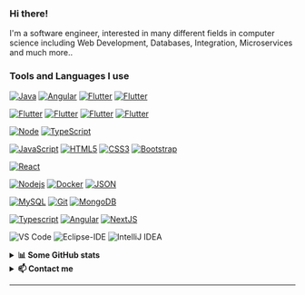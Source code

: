 
<h3>Hi there!</h3>
I'm a software engineer, interested in many different fields in computer science including Web Development, Databases, Integration, Microservices and much more..


<h3> Tools and Languages I use</h3>

<!--START_SECTION:colourise-->
<p align=center>

[![Java](https://img.shields.io/badge/Java-ED8B00?style=for-the-badge&logo=java&logoColor=ffffff)](https://github.com/gueyendiaga)
[![Angular](https://img.shields.io/badge/Angular-DD0031?style=for-the-badge&logo=angular&logoColor=white)](https://github.com/gueyendiaga)
[![Flutter](https://img.shields.io/badge/React_Native-20232A?style=for-the-badge&logo=react&logoColor=61DAFB)](https://github.com/gueyendiaga)
[![Flutter](https://img.shields.io/badge/Django-092E20?style=for-the-badge&logo=django&logoColor=white)](https://github.com/gueyendiaga)


[![Flutter](https://img.shields.io/badge/Laravel-FF2D20?style=for-the-badge&logo=laravel&logoColor=white)](https://github.com/gueyendiaga)
[![Flutter](https://img.shields.io/badge/Flutter-02569B?style=for-the-badge&logo=flutter&logoColor=white)](https://github.com/gueyendiaga)
[![Flutter](https://img.shields.io/badge/Spring-6DB33F?style=for-the-badge&logo=spring&logoColor=white)](https://github.com/gueyendiaga)
[![Flutter](https://img.shields.io/badge/MySQL-00000F?style=for-the-badge&logo=mysql&logoColor=white)](https://github.com/gueyendiaga)

[![Node](https://img.shields.io/badge/Node.js-green?style=for-the-badge&logo=node.js&logoColor=white)](https://github.com/gueyendiaga)
[![TypeScript](https://img.shields.io/badge/TypeScript-007ACC?style=for-the-badge&logo=typescript&logoColor=white)](https://github.com/gueyendiaga)


[![JavaScript](https://img.shields.io/badge/-JavaScript-black?style=flat&logo=javascript&link=https://github.com/gueyendiaga)](https://github.com/gueyendiaga) 
[![HTML5](https://img.shields.io/badge/-HTML5-E34F26?style=flat&logo=html5&logoColor=white&link=https://github.com/gueyendiaga)](https://github.com/gueyendiaga) 
[![CSS3](https://img.shields.io/badge/-CSS3-1572B6?style=flat&logo=css3&link=https://github.com/gueyendiaga)](https://github.com/gueyendiaga) 
[![Bootstrap](https://img.shields.io/badge/-Bootstrap-563D7C?style=flat&logo=bootstrap&link=https://github.com/gueyendiaga)](https://github.com/gueyendiaga) 

[![React](https://img.shields.io/badge/-React-black?style=flat&logo=react&link=https://github.com/gueyendiaga)](https://github.com/gueyendiaga) 

[![Nodejs](https://img.shields.io/badge/-Nodejs-green?style=flat&logo=Node.js&link=https://github.com/gueyendiaga)](https://github.com/gueyendiaga) 
[![Docker](https://img.shields.io/badge/-Docker-black?style=flat&logo=docker&link=https://github.com/gueyendiaga)](https://github.com/gueyendiaga)
[![JSON](https://img.shields.io/badge/-json-02569B?style=flat&logo=json&link=https://github.com/gueyendiaga)](https://github.com/gueyendiaga)

[![MySQL](https://img.shields.io/badge/-MySQL-black?style=flat&logo=mysql&link=https://github.com/gueyendiaga)](https://github.com/gueyendiaga)
[![Git](https://img.shields.io/badge/-Git-black?style=flat&logo=git&link=https://github.com/gueyendiaga)](https://github.com/gueyendiaga) 
[![MongoDB](https://img.shields.io/badge/-MongoDB-FCA121?style=flat&logo=mongodb&link=https://github.com/gueyendiaga)](https://gitlab.com/BRdhanani) 

[![Typescript](https://img.shields.io/badge/-TypeScript-white?style=flat&logo=typescript&link=https://github.com/gueyendiaga)](https://github.com/gueyendiaga)
[![Angular](https://img.shields.io/badge/-Angular-red?style=flat&logo=angular&link=https://github.com/gueyendiaga)](https://github.com/gueyendiaga) 
[![NextJS](https://img.shields.io/badge/-NextJS-black?style=flat&logo=nextjs&link=https://github.com/gueyendiaga)](https://github.com/gueyendiaga)

![VS Code](http://img.shields.io/badge/-VS%20Code-007ACC?style=flat-square&logo=visual-studio-code&logoColor=ffffff)
![Eclipse-IDE](http://img.shields.io/badge/-Eclipse-2C2255?style=flat-square&logo=eclipse&logoColor=ffffff)
![IntelliJ IDEA](https://img.shields.io/badge/IntelliJIDEA-000000.svg?style=for-the-badge&logo=intellij-idea&logoColor=white)

</p>
<!--END_SECTION:colourise-->

<details>
<summary> <b>📊 Some GitHub stats </b></summary>
<p align="center">
  <img align="center" width="450" height="165" src="https://github-readme-stats.vercel.app/api?username=gueyendiaga&show_icons=true&hide_border=false&line_height=20&show_owner=true&bg_color=0,EE82EE,FFFFFF&theme=graywhite"/>
<img align="center" width="450" height="150" src="https://github-readme-stats.vercel.app/api/top-langs/?username=gueyendiaga&layout=compact&hide=HTML&langs_count=10&bg_color=0,EE82EE,FFFFFF&theme=graywhite"/>
</p>
</details>
 
<details>
<summary> <b>📫 Contact me </b></summary>
<p align="center">
<a href="https://www.linkedin.com/in/ndiaga-gueye-9a53a7140/"><img alt="LinkedIn" src="https://img.shields.io/badge/linkedin-%230077B5.svg?style=for-the-badge&logo=linkedin&logoColor=white"></a>
<a href="mailto:ndiagaa.gueye@gmail.com"><img alt="Email" src="https://img.shields.io/badge/Gmail-D14836?style=for-the-badge&logo=gmail&logoColor=white"></a>
</p>
</details>

------
